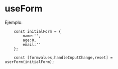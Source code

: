 # useForm

Ejemplo:

```
    const initialForm = {
        name:'',
        age:0,
        email:''
    };

    const [formvalues,handleInputChange,reset] = userForm(initialForm);

```